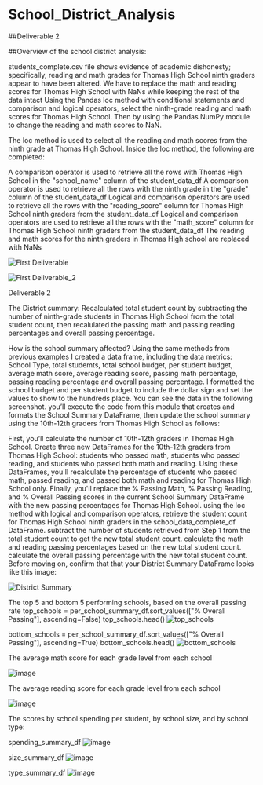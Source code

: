 # School_District_Analysis

##Deliverable 2

##Overview of the school district analysis:

students_complete.csv file shows evidence of academic dishonesty; specifically, reading and math grades for Thomas High School ninth graders appear to have been altered. 
We have to replace the math and reading scores for Thomas High School with NaNs while keeping the rest of the data intact
Using the Pandas loc method with conditional statements and comparison and logical operators, select the ninth-grade reading and math scores for Thomas High School. Then by  using the Pandas NumPy module to change the reading and math scores to NaN.

The loc method is used to select all the reading and math scores from the ninth grade at Thomas High School. Inside the loc method, the following are completed:

A comparison operator is used to retrieve all the rows with Thomas High School in the "school_name" column of the student_data_df 
A comparison operator is used to retrieve all the rows with the ninth grade in the "grade" column of the student_data_df
Logical and comparison operators are used to retrieve all the rows with the "reading_score" column for Thomas High School ninth graders from the student_data_df
Logical and comparison operators are used to retrieve all the rows with the "math_score" column for Thomas High School ninth graders from the student_data_df
The reading and math scores for the ninth graders in Thomas High school are replaced with NaNs

![First Deliverable](https://user-images.githubusercontent.com/93686963/144766485-34c1a238-3996-4f31-9fa5-e7f9f2a63273.PNG)

![First Deliverable_2](https://user-images.githubusercontent.com/93686963/144766494-183f974c-9ed7-423e-8358-78675d234dab.PNG)



Deliverable 2

The District summary:
Recalculated total student count by subtracting the number of ninth-grade students in Thomas High School from the total student count, then recalulated the passing math and passing reading percentages and overall passing percentage.

How is the school summary affected?
Using the same methods from previous examples I created a data frame, including the data metrics: School Type, total studemts, total school budget, per student budget, average math score, average reading score, passing math percentage, passing reading percentage and overall passing percentage. I formatted the school budget and per student budget to include the dollar sign and set the values to show to the hundreds place. You can see the data in the following screenshot. 
you’ll execute the code from this module that creates and formats the School Summary DataFrame, then update the school summary using the 10th-12th graders from Thomas High School as follows:

First, you’ll calculate the number of 10th-12th graders in Thomas High School.
Create three new DataFrames for the 10th-12th graders from Thomas High School: students who passed math, students who passed reading, and students who passed both math and reading.
Using these DataFrames, you'll recalculate the percentage of students who passed math, passed reading, and passed both math and reading for Thomas High School only.
Finally, you'll replace the % Passing Math, % Passing Reading, and % Overall Passing scores in the current School Summary DataFrame with the new passing percentages for Thomas High School.
 using the loc method with logical and comparison operators, retrieve the student count for Thomas High School ninth graders in the school_data_complete_df DataFrame.
 subtract the number of students retrieved from Step 1 from the total student count to get the new total student count.
 calculate the math and reading passing percentages based on the new total student count.
 calculate the overall passing percentage with the new total student count.
Before moving on, confirm that that your District Summary DataFrame looks like this image:

![District Summary](https://user-images.githubusercontent.com/93686963/144766696-86176acb-ec6d-421a-ad52-05db789569a3.PNG)



The top 5 and bottom 5 performing schools, based on the overall passing rate
top_schools = per_school_summary_df.sort_values(["% Overall Passing"], ascending=False)
top_schools.head()
![top_schools](https://user-images.githubusercontent.com/93686963/144766870-ba2bc7d5-841f-4291-8051-47310fc960df.PNG)

bottom_schools = per_school_summary_df.sort_values(["% Overall Passing"], ascending=True)
bottom_schools.head()
![bottom_schools](https://user-images.githubusercontent.com/93686963/144766912-2bdb9d64-de68-4145-b0cf-2c2ec9fdb05f.PNG)



The average math score for each grade level from each school

![image](https://user-images.githubusercontent.com/93686963/144766949-b5798a4f-beed-4feb-aea4-6b3b0fe4544d.png)


The average reading score for each grade level from each school

![image](https://user-images.githubusercontent.com/93686963/144766997-74aa435d-8f82-4089-ada2-f9988a371821.png)


The scores by school spending per student, by school size, and by school type:

spending_summary_df
![image](https://user-images.githubusercontent.com/93686963/144767068-ebfd654b-e83a-4f9e-92e4-8cb8b3da2e70.png)

size_summary_df
![image](https://user-images.githubusercontent.com/93686963/144767109-15360b01-eddf-450b-acca-eb628d7bec5f.png)

type_summary_df
![image](https://user-images.githubusercontent.com/93686963/144767123-7e57581a-ee4b-43fa-aee7-02f5d67c7346.png)


